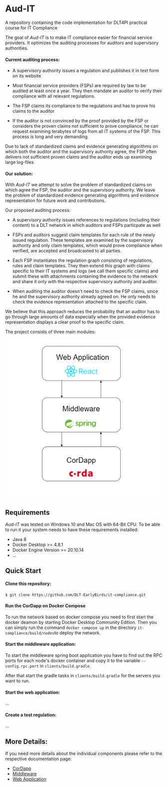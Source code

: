 # Aud-IT
A repository containing the code implementation for DLT4PI practical course for IT Compliance

The goal of _Aud-IT_ is to make IT compliance easier for financial service providers. It optimizes the auditing processes for auditors and supervisory authorities.

#### Current auditing process:

- A supervisory authority issues a regulation and publishes it in text form on its website

 - Most financial service providers (FSPs) are required by law to be audited at least once a year. They then mandate an auditor to verify their compliance with all relevant regulations. 

- The FSP claims its compliance to the regulations and has to prove his claims to the auditor

- If the auditor is not convinced by the proof provided by the FSP or considers the proven claims not sufficient to prove compliance, he can request examining terabytes of logs from all IT systems of the FSP. This process is long and very demanding.

Due to lack of standardized claims and evidence generating algorithms on which both the auditor and the supervisory authority agree, the FSP often delivers not sufficient proven claims and the auditor ends up examining large log-files


#### Our solution:

With _Aud-IT_ we attempt to solve the problem of standardized claims on which agree the FSP, the auditor and the supervisory authority. We leave the problem of standardized evidence generating algorithms and evidence representation for future work and contributions.

Our proposed auditing process:

- A supervisory authority issues references to regulations (including their content) to a DLT network in which auditors and FSPs particpate as well

- FSPs and auditors suggest claim templates for each rule of the newly issued regulation. These templates are examined by the supervisory authority and only claim templates, which would prove compliance when verified, are accepted and broadcasted to all parties.

- Each FSP instantiates the regulation graph consisting of regulations, rules and claim templates. They then extend this graph with claims specific to their IT systems and logs (we call them specific claims) and submit these with attachments containing the evidence to the network and share it only with the respective supervisory authority and auditor.

- When auditing the auditor doesn't need to check the FSP claims, since he and the supervisory authority already agreed on. He only needs to check the evidence representation attached to the specific claim. 

We believe that this approach reduces the probability that an auditor has to go through large amounts of data especially when the provided evidence representation displays a clear proof to the specific claim. 


The project consists of three main modules:

![modules](docs/media/modules.png "Title")

## Requirements

_Aud-IT_ was tested on Windows 10 and Mac OS with 64-Bit CPU. To be able to run it your system needs to have these requirements installed:

- Java 8
- Docker Desktop >= 4.8.1
- Docker Engine Version >= 20.10.14
- ...



## Quick Start

#### Clone this repository:

```console
$ git clone https://github.com/DLT-EarlyBirds/it-compliance.git
```

#### Run the CorDapp on Docker Compose
To run the network based on docker compose you need to first start the docker deamon by starting Docker Desktop Community Edition.
Then you can simply run the command `docker compose up` in the directory `it-compliance/build/nodes`to deploy the network.


#### Start the middleware application:
 To start the middleware spring boot application you have to find out the RPC ports for each node's docker container and copy it to the variable `--config.rpc.port` in `clients/build.gradle`. 
 
After that start the gradle tasks in `clients/build.gradle` for the servers you want to run. 

#### Start the web application:
...

#### Create a test regulation:
...

## More Details:
If you need more details about the individual components please refer to the respective documentation page:

-   [CorDapp](docs/cordapp.md)
- [Middleware](docs/middleware.md)
- [Web Application](docs/webapp.md)
